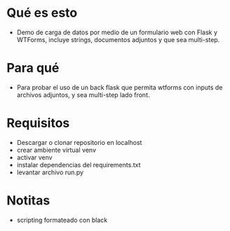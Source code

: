 # Qué es esto
- Demo de carga de datos por medio de un formulario web con Flask y WTForms, incluye strings, documentos adjuntos y que sea multi-step.

# Para qué
- Para probar el uso de un back flask que permita wtforms con inputs de archivos adjuntos, y sea multi-step lado front.

# Requisitos
- Descargar o clonar repositorio en localhost
- crear ambiente virtual venv
- activar venv
- instalar dependencias del requirements.txt
- levantar archivo run.py

# Notitas
- scripting formateado con black
